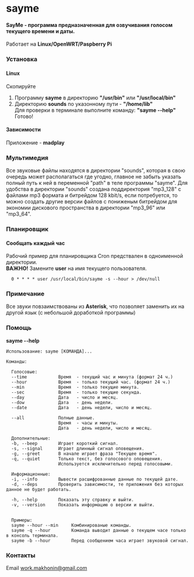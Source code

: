 # sayme
#### SayMe - программа предназначенная для озвучивания голосом текущего времени и даты.
Работает на **Linux/OpenWRT/Paspberry Pi**

### Установка
#### Linux
Скопируйте  
1. Программу **sayme** в директорию **"/usr/bin"** или **"/usr/local/bin"**  
2. Директорию **sounds** по указонному пути - **"/home/lib"**  
Для проверки в терминале выполните команду: **"sayme --help"**  
Готово!

#### Зависимости
Приложение - **madplay**  

### Мультимедия
Все звуковые файлы находятся в директории "sounds", которая в свою очередь может располагаться где угодно,
главное не забыть указать полный путь к ней в переменной "path" в теле программы "sayme". 
Для удобства в директории "sounds" создана поддиректория "mp3_128" с файлами mp3 формата и битрейдом 128 kbit/s, 
если потребуется, то можно создать другие версии файлов с пониженым битрейдом для экономии дискового пространства 
в директории "mp3_96" или "mp3_64".

### Планировщик
#### Сообщать каждый час  
Рабочий пример для планировщика Cron предствален в одноименной директории.  
**ВАЖНО!** Замените **user** на имя текущего пользователя.

      0 * * * * user /usr/local/bin/sayme -s --hour > /dev/null

### Примечание
Все звуки повзаимствованы из **Asterisk**, что позволяет заменить их на другой язык (с небольшой доработкой программы)  

### Помощь
**sayme --help**  

    Использование: sayme [КОМАНДА]...

    Команды:

      Голосовые:
      --time            Время  - текущий час и минута (формат 24 ч.)
      --hour            Время  - только текущий час. (формат 24 ч.)
      --min             Время  - только текущие минута.
      --sec             Время  - только текущие секунда.
      --day             Дата   - число и месяц.
      --dow             Дата   - день недели.
      --date            Дата   - день недели, число и месяц.

      --all             Полные данные.
                        Время  - часы и минуты.
                        Дата   - день недели, число и месяц.

      Дополнительные:
      -b, --beep        Играет короткий сигнал.
      -s, --signal      Играет длинный сигнал оповещения.
      -g, --greet       В начале играет фраза "Текущее время".
      -q, --quiet       Только текст, без голосового оповещения.
                        Используется исключительно перед голосовыми.

      Информационные:
      -i, --info        Вывести расшифрованные данные по текущей дате.
      -d, --deps        Проверить зависимости, те приложения без которых данное не будет работать.

      -h, --help        Показать эту справку и выйти.
      -v, --version     Показать информацию о версии и выйти.


      Примеры:
      sayme --hour --min     Комбинированые команды.
      sayme -q --hour        Команда выводит данные о текущем часе только в консоль терминала.
      sayme -b --hour        Перед сообщением часа играет звуковой сигнал.
         
### Контакты
Email work.makhonin@gmail.com

